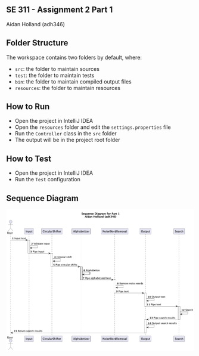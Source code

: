 ## SE 311 - Assignment 2 Part 1

Aidan Holland (adh346)

## Folder Structure

The workspace contains two folders by default, where:

- `src`: the folder to maintain sources
- `test`: the folder to maintain tests
- `bin`: the folder to maintain compiled output files
- `resources`: the folder to maintain resources

## How to Run

- Open the project in IntelliJ IDEA
- Open the `resources` folder and edit the `settings.properties` file
- Run the `Controller` class in the `src` folder
- The output will be in the project root folder

## How to Test

- Open the project in IntelliJ IDEA
- Run the `Test` configuration

## Sequence Diagram

![Sequence Diagram](sequence_diagram.png)
